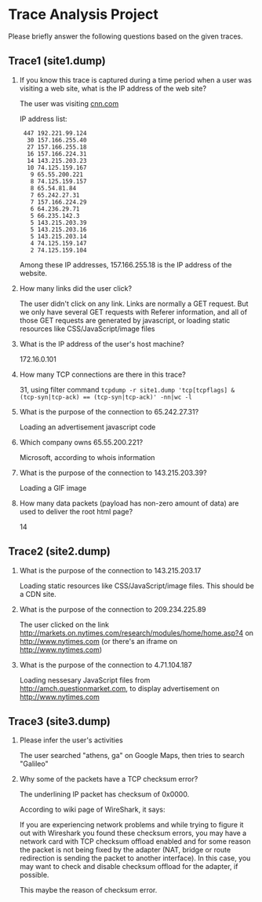 # Trace Analysis Project


Please briefly answer the following questions based on the given traces.


## Trace1 (site1.dump)

1. If you know this trace is captured during a time period when a user was visiting a web site, what is the IP address of the web site?

    The user was visiting [cnn.com](http://cnn.com)

    IP address list:

        447 192.221.99.124
         30 157.166.255.40
         27 157.166.255.18
         16 157.166.224.31
         14 143.215.203.23
         10 74.125.159.167
          9 65.55.200.221
          8 74.125.159.157
          8 65.54.81.84
          7 65.242.27.31
          7 157.166.224.29
          6 64.236.29.71
          5 66.235.142.3
          5 143.215.203.39
          5 143.215.203.16
          5 143.215.203.14
          4 74.125.159.147
          2 74.125.159.104

    Among these IP addresses, 157.166.255.18 is the IP address of the
    website.

2. How many links did the user click?

    The user didn't click on any link. Links are normally a GET request.
    But we only have several GET requests with Referer information, and
    all of those GET requests are generated by javascript, or loading
    static resources like CSS/JavaScript/image files

3. What is the IP address of the user's host machine?

    172.16.0.101

4. How many TCP connections are there in this trace?

    31, using filter command `tcpdump -r site1.dump 'tcp[tcpflags] & (tcp-syn|tcp-ack) == (tcp-syn|tcp-ack)' -nn|wc -l`

5. What is the purpose of the connection to 65.242.27.31?

    Loading an advertisement javascript code

6. Which company owns 65.55.200.221?

    Microsoft, according to whois information

7. What is the purpose of the connection to 143.215.203.39?

    Loading a GIF image

8. How many data packets (payload has non-zero amount of data) are used to deliver the root html page?

    14

## Trace2 (site2.dump)

1. What is the purpose of the connection to 143.215.203.17

    Loading static resources like CSS/JavaScript/image files. This
    should be a CDN site.

2. What is the purpose of the connection to 209.234.225.89

    The user clicked on the link
    <http://markets.on.nytimes.com/research/modules/home/home.asp?4>
    on <http://www.nytimes.com> (or there's an iframe on
    <http://www.nytimes.com>)

3. What is the purpose of the connection to 4.71.104.187

    Loading nessesary JavaScript files from
    <http://amch.questionmarket.com>, to display advertisement on
    <http://www.nytimes.com>

## Trace3 (site3.dump)

1. Please infer the user's activities

    The user searched "athens, ga" on Google Maps, then tries to
    search "Galileo"

2. Why some of the packets have a TCP checksum error?

    The underlining IP packet has checksum of 0x0000.

    According to wiki page of WireShark, it says:

    If you are experiencing network problems and while trying to
    figure it out with Wireshark you found these checksum errors,
    you may have a network card with TCP checksum offload enabled
    and for some reason the packet is not being fixed by the adapter
    (NAT, bridge or route redirection is sending the packet to
    another interface). In this case, you may want to check and
    disable checksum offload for the adapter, if possible.

    This maybe the reason of checksum error.
